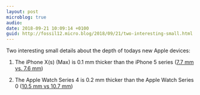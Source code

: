```yaml
---
layout: post
microblog: true
audio: 
date: 2018-09-21 10:09:14 +0100
guid: http://fossil12.micro.blog/2018/09/21/two-interesting-small.html
---
```

Two interesting small details about the depth of todays new Apple devices:

1. The iPhone X(s) (Max) is 0.1 mm thicker than the iPhone 5 series ([7.7 mm vs. 7.6 mm](https://daringfireball.net/2018/09/the_iphones_xs)) 

2. The Apple Watch Series 4 is 0.2 mm thicker than the Apple Watch Series 0 ([10.5 mm vs 10.7 mm](https://mjtsai.com/blog/2018/09/19/apple-watch-series-4/))
